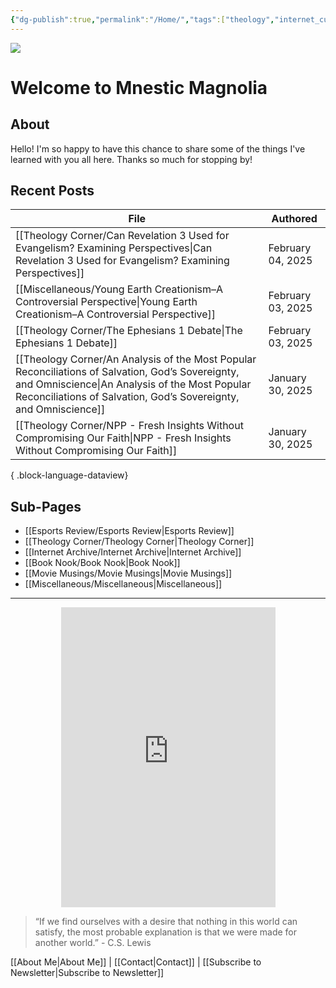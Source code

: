 ```yaml
---
{"dg-publish":true,"permalink":"/Home/","tags":["theology","internet_culture","books","movies","miscellaneous","esports","gardenEntry"]}
---
```


![](https://i.imgur.com/Gwb8h2a.jpeg)
# Welcome to Mnestic Magnolia
## About
Hello! I'm so happy to have this chance to share some of the things I've learned with you all here. Thanks so much for stopping by!
## Recent Posts

| File                                                                                                                                                                                                                      | Authored          |
| ------------------------------------------------------------------------------------------------------------------------------------------------------------------------------------------------------------------------- | ----------------- |
| [[Theology Corner/Can Revelation 3 Used for Evangelism? Examining Perspectives\|Can Revelation 3 Used for Evangelism? Examining Perspectives]]                                                                         | February 04, 2025 |
| [[Miscellaneous/Young Earth Creationism–A Controversial Perspective\|Young Earth Creationism–A Controversial Perspective]]                                                                                             | February 03, 2025 |
| [[Theology Corner/The Ephesians 1 Debate\|The Ephesians 1 Debate]]                                                                                                                                                     | February 03, 2025 |
| [[Theology Corner/An Analysis of the Most Popular Reconciliations of Salvation, God’s Sovereignty, and Omniscience\|An Analysis of the Most Popular Reconciliations of Salvation, God’s Sovereignty, and Omniscience]] | January 30, 2025  |
| [[Theology Corner/NPP - Fresh Insights Without Compromising Our Faith\|NPP - Fresh Insights Without Compromising Our Faith]]                                                                                           | January 30, 2025  |

{ .block-language-dataview}
## Sub-Pages

- [[Esports Review/Esports Review\|Esports Review]]
- [[Theology Corner/Theology Corner\|Theology Corner]]
- [[Internet Archive/Internet Archive\|Internet Archive]]
- [[Book Nook/Book Nook\|Book Nook]]
- [[Movie Musings/Movie Musings\|Movie Musings]]
- [[Miscellaneous/Miscellaneous\|Miscellaneous]]

---

<div style="display: flex; justify-content: center;">
  <iframe src="https://i.giphy.com/media/v1.Y2lkPTc5MGI3NjExaWRla25sNDhkNW00MXNyeTgzY3Z1NnlqdmszZjVsYTc4amRrdWtiZyZlcD12MV9pbnRlcm5hbF9naWZfYnlfaWQmY3Q9Zw/ayBZf3xVtT74Q/giphy.gif" 
          width="343" height="480" frameBorder="0" allowFullScreen></iframe>
</div>

> “If we find ourselves with a desire that nothing in this world can satisfy, the most probable explanation is that we were made for another world.” - C.S. Lewis

[[About Me\|About Me]] | [[Contact\|Contact]] | [[Subscribe to Newsletter\|Subscribe to Newsletter]]